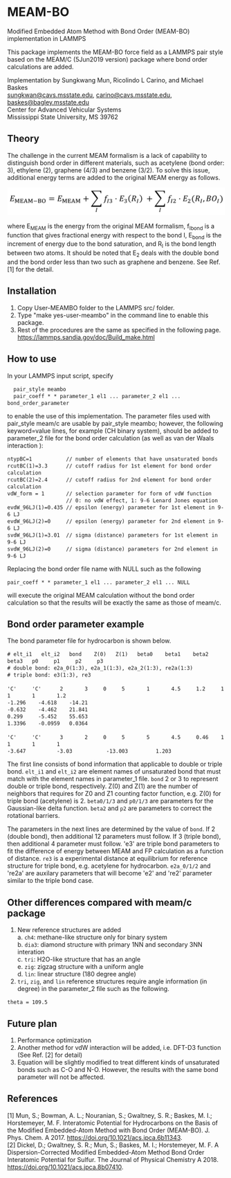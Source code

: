 # MEAM-BO
Modified Embedded Atom Method with Bond Order (MEAM-BO) implementation in LAMMPS

This package implements the MEAM-BO force field as a LAMMPS pair style based on 
the MEAM/C (5Jun2019 version) package where bond order calculations are added. 

Implementation by Sungkwang Mun, Ricolindo L Carino, and Michael Baskes  
 sungkwan@cavs.msstate.edu, carino@cavs.msstate.edu, baskes@bagley.msstate.edu  
 Center for Advanced Vehicular Systems  
 Mississippi State University, MS 39762  
 
## Theory

The challenge in the current MEAM formalism is a lack of capability to distinguish bond order in different materials, such as acetylene (bond order: 3), ethylene (2), graphene (4/3) and benzene (3/2). To solve this issue, additional energy terms are added to the original MEAM energy as follows.

![MEAM-BO equation](MEAM-BO_equation.png)

where E<sub>MEAM</sub> is the energy from the original MEAM formalism, f<sub>Ibond</sub> is a function that gives fractional energy with respect to the bond I, E<sub>bond</sub> is the increment of energy due to the bond saturation, and R<sub>I</sub> is the bond length between two atoms. It should be noted that E<sub>2</sub> deals with the double bond and the bond order less than two such as graphene and benzene. See Ref. [1] for the detail.

 
## Installation
1. Copy User-MEAMBO folder to the LAMMPS src/ folder.
2. Type "make yes-user-meambo" in the command line to enable this package.
3. Rest of the procedures are the same as specified in the following page. https://lammps.sandia.gov/doc/Build_make.html

## How to use
In your LAMMPS input script, specify  

```
  pair_style meambo
  pair_coeff * * parameter_1 el1 ... parameter_2 el1 ... bond_order_parameter
```
  
to enable the use of this implementation. The parameter files used with 
pair_style meam/c are usable by pair_style meambo; however, the following
keyword=value lines, for example (CH binary system), should be added to 
parameter_2 file for the bond order calculation (as well as van der Waals interaction ):  

```
ntypBC=1           // number of elements that have unsaturated bonds
rcutBC(1)=3.3      // cutoff radius for 1st element for bond order calculation 
rcutBC(2)=2.4      // cutoff radius for 2nd element for bond order calculation 
vdW_form = 1       // selection parameter for form of vdW function
                   // 0: no vdW effect, 1: 9-6 Lenard Jones equation
evdW_96LJ(1)=0.435 // epsilon (energy) parameter for 1st element in 9-6 LJ
evdW_96LJ(2)=0     // epsilon (energy) parameter for 2nd element in 9-6 LJ 
svdW_96LJ(1)=3.01  // sigma (distance) parameters for 1st element in 9-6 LJ 
svdW_96LJ(2)=0     // sigma (distance) parameters for 2nd element in 9-6 LJ
```

Replacing the bond order file name with NULL such as the following 

```
pair_coeff * * parameter_1 el1 ... parameter_2 el1 ... NULL
```

will execute the original MEAM calculation without the bond order calculation 
so that the results will be exactly the same as those of meam/c.

## Bond order parameter example
The bond parameter file for hydrocarbon is shown below. 
```
# elt_i1   elt_i2   bond    Z(0)   Z(1)   beta0    beta1    beta2   beta3   p0     p1     p2     p3
# double bond: e2a_0(1:3), e2a_1(1:3), e2a_2(1:3), re2a(1:3)
# triple bond: e3(1:3), re3

'C'     'C'      2       3     0     5       1       4.5     1.2     1       1       1       1.2     
-1.296    -4.618    -14.21   
-0.632    -4.462    21.841   
0.299     -5.452    55.653   
1.3396    -0.0959   0.0364    

'C'     'C'      3       2     0     5       5       4.5     0.46    1       1       1       1       
-3.647          -3.03           -13.003         1.203           
```
The first line consists of bond information that applicable to double or triple bond. `elt_i1` and `elt_i2` are element names of unsaturated bond that must match with the element names in parameter_1 file. `bond` 2 or 3 to represent double or triple bond, respectively. Z(0) and Z(1) are the number of neighbors that requires for Z0 and Z1 counting factor function, e.g. Z(0) for triple bond (acetylene) is 2. `beta0/1/3` and `p0/1/3` are parameters for the Gaussian-like delta function. `beta2` and `p2` are parameters to correct the rotational barriers. 

The parameters in the next lines are determined by the value of `bond`. If 2 (double bond), then additional 12 parameters must follow. If 3 (triple bond), then additional 4 parameter must follow. 'e3' are triple bond parameters to fit the difference of energy between MEAM and FP calculation as a function of distance. `re3` is a experimental distance at equilibrium for reference structure for triple bond, e.g. acetylene for hydrocarbon. `e2a_0/1/2` and 're2a' are auxilary parameters that will become 'e2' and 're2' parameter similar to the triple bond case. 

## Other differences compared with meam/c package
1. New reference structures are added  
  a. `ch4`: methane-like structure only for binary system  
  b. `dia3`: diamond structure with primary 1NN and secondary 3NN interation  
  c. `tri`: H2O-like structure that has an angle  
  e. `zig`: zigzag structure with a uniform angle   
  d. `lin`: linear structure (180 degree angle)  
2. `tri`, `zig`, and `lin` reference structures require angle information (in degree) in the parameter_2 file such as the following.  
```
theta = 109.5
```

## Future plan
1. Performance optimization
2. Another method for vdW interaction will be added, i.e. DFT-D3 function (See Ref. [2] for detail)
3. Equation will be slightly modified to treat different kinds of unsaturated 
bonds such as C-O and N-O. However, the results with the same bond parameter 
will not be affected.


## References
[1] Mun, S.; Bowman, A. L.; Nouranian, S.; Gwaltney, S. R.; Baskes, M. I.; Horstemeyer, M. F. Interatomic Potential for Hydrocarbons on the Basis of the Modified Embedded-Atom Method with Bond Order (MEAM-BO). J. Phys. Chem. A 2017. https://doi.org/10.1021/acs.jpca.6b11343.  
[2] Dickel, D.; Gwaltney, S. R.; Mun, S.; Baskes, M. I.; Horstemeyer, M. F. A Dispersion-Corrected Modified Embedded-Atom Method Bond Order Interatomic Potential for Sulfur. The Journal of Physical Chemistry A 2018. https://doi.org/10.1021/acs.jpca.8b07410.

